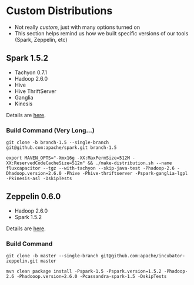 # Custom Distributions
* Not really *custom*, just with many options turned on
* This section helps remind us how we built specific versions of our tools (Spark, Zeppelin, etc)

## Spark 1.5.2
* Tachyon 0.7.1
* Hadoop 2.6.0
* Hive
* Hive ThriftServer
* Ganglia
* Kinesis

Details are [here](http://spark.apache.org/docs/latest/building-spark.html).

### Build Command (Very Long...)
```
git clone -b branch-1.5 --single-branch git@github.com:apache/spark.git branch-1.5
```
```
export MAVEN_OPTS="-Xmx16g -XX:MaxPermSize=512M -XX:ReservedCodeCacheSize=512m" && ./make-distribution.sh --name fluxcapacitor --tgz --with-tachyon --skip-java-test -Phadoop-2.6 -Dhadoop.version=2.6.0 -Phive -Phive-thriftserver -Pspark-ganglia-lgpl -Pkinesis-asl -DskipTests
```

## Zeppelin 0.6.0
* Hadoop 2.6.0
* Spark 1.5.2

Details are [here](https://github.com/apache/incubator-zeppelin).

### Build Command
```
git clone -b master --single-branch git@github.com:apache/incubator-zeppelin.git master
```
```
mvn clean package install -Pspark-1.5 -Pspark.version=1.5.2 -Phadoop-2.6 -Phadooop.version=2.6.0 -Pcassandra-spark-1.5 -DskipTests
```